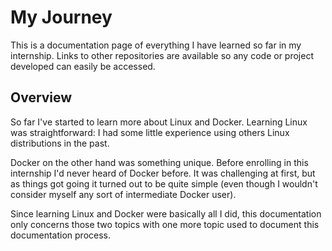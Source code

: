 # My Journey

This is a documentation page of everything I have learned so far in my internship. Links to other repositories are available so any code or project developed can easily be accessed.

## Overview

So far I've started to learn more about Linux and Docker. Learning Linux was straightforward: I had some little experience using others Linux distributions in the past. 

Docker on the other hand was something unique. Before enrolling in this internship I'd never heard of Docker before. It was challenging at first, but as things got going it turned out to be quite simple (even though I wouldn't consider myself any sort of intermediate Docker user).

Since learning Linux and Docker were basically all I did, this documentation only concerns those two topics with one more topic used to document this documentation process. 



